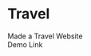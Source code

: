 # Travel
Made a Travel Website <br>
<a href="https://sankalpmtellur.github.io/Travel/" style="text-decoration: none">Demo Link</a>
